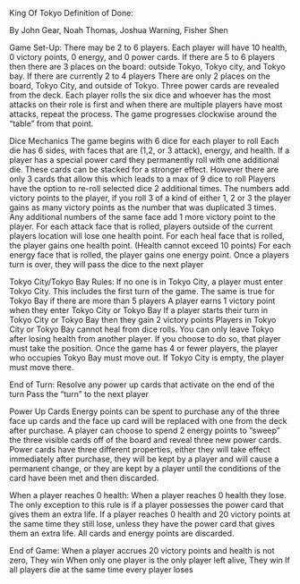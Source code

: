 King Of Tokyo Definition of Done:

By John Gear, Noah Thomas, Joshua Warning, Fisher Shen

Game Set-Up:
There may be 2 to 6 players.
Each player will have 10 health, 0 victory points, 0 energy, and 0 power cards.
If there are 5 to 6 players then there are 3 places on the board: outside Tokyo, Tokyo city, and Tokyo bay.
If there are currently 2 to 4 players There are only 2 places on the board, Tokyo City, and outside of Tokyo.
Three power cards are revealed from the deck.
Each player rolls the six dice and whoever has the most attacks on their role is first and when there are multiple players have most attacks, repeat the process. The game progresses clockwise around the “table” from that point.

Dice Mechanics
The game begins with 6 dice for each player to roll
Each die has 6 sides, with faces that are (1,2, or 3 attack), energy, and health.
If a player has a special power card they permanently roll with one additional die. These cards can be stacked for a stronger effect. However there are only 3 cards that allow this which leads to a max of 9 dice to roll
Players have the option to re-roll selected dice 2 additional times.
The numbers add victory points to the player, if you roll 3 of a kind of either 1, 2 or 3 the player gains as many victory points as the number that was duplicated 3 times. Any additional numbers of the same face add 1 more victory point to the player.
For each attack face that is rolled, players outside of the current players location will lose one health point.
For each heal face that is rolled, the player gains one health point. (Health cannot exceed 10 points)
For each energy face that is rolled, the player gains one energy point.
Once a players turn is over, they will pass the dice to the next player

Tokyo City/Tokyo Bay Rules:
If no one is in Tokyo City, a player must enter Tokyo City. This includes the first turn of the game. The same is true for Tokyo Bay if there are more than 5 players
A player earns 1 victory point when they enter Tokyo City or Tokyo Bay
If a player starts their turn in Tokyo City or Tokyo Bay then they gain 2 victory points
Players in Tokyo City or Tokyo Bay cannot heal from dice rolls.
You can only leave Tokyo after losing health from another player. If you choose to do so, that player must take the position.
Once the game has 4 or fewer players, the player who occupies Tokyo Bay must move out. If Tokyo City is empty, the player must move there.

End of Turn:
Resolve any power up cards that activate on the end of the turn
Pass the “turn” to the next player

Power Up Cards
Energy points can be spent to purchase any of the three face up cards and the face up card will be replaced with one from the deck after purchase.
A player can choose to spend 2 energy points to “sweep” the three visible cards off of the board and reveal three new power cards. 
Power cards have three different properties, either they will take effect immediately after purchase, they will be kept by a player and will cause a permanent change, or they are kept by a player until the conditions of the card have been met and then discarded.

When a player reaches 0 health:
When a player reaches 0 health they lose. The only exception to this rule is if a player possesses the power card that gives them an extra life.
If a player reaches 0 health and 20 victory points at the same time they still lose, unless they have the power card that gives them an extra life.
All cards and energy points are discarded.

End of Game:
When a player accrues 20 victory points and health is not zero, They win
When only one player is the only player left alive, They win
If all players die at the same time every player loses
